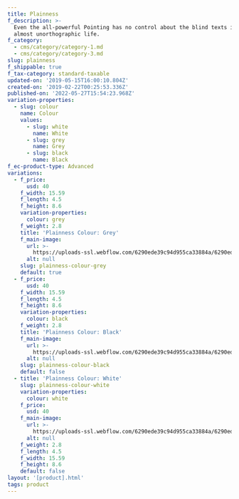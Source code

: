 ```yaml
---
title: Plainness
f_description: >-
  Even the all-powerful Pointing has no control about the blind texts it is an
  almost unorthographic life.
f_category:
  - cms/category/category-1.md
  - cms/category/category-3.md
slug: plainness
f_shippable: true
f_tax-category: standard-taxable
updated-on: '2019-05-15T16:00:10.804Z'
created-on: '2019-02-22T00:25:53.336Z'
published-on: '2022-05-27T15:54:23.968Z'
variation-properties:
  - slug: colour
    name: Colour
    values:
      - slug: white
        name: White
      - slug: grey
        name: Grey
      - slug: black
        name: Black
f_ec-product-type: Advanced
variations:
  - f_price:
      usd: 40
    f_width: 15.59
    f_length: 4.5
    f_height: 8.6
    variation-properties:
      colour: grey
    f_weight: 2.8
    title: 'Plainness Colour: Grey'
    f_main-image:
      url: >-
        https://uploads-ssl.webflow.com/6290ede39c94d955ca33884a/6290ede39c94d942a53388c7_store-item-2.jpg
      alt: null
    slug: plainness-colour-grey
    default: true
  - f_price:
      usd: 40
    f_width: 15.59
    f_length: 4.5
    f_height: 8.6
    variation-properties:
      colour: black
    f_weight: 2.8
    title: 'Plainness Colour: Black'
    f_main-image:
      url: >-
        https://uploads-ssl.webflow.com/6290ede39c94d955ca33884a/6290ede39c94d942a53388c7_store-item-2.jpg
      alt: null
    slug: plainness-colour-black
    default: false
  - title: 'Plainness Colour: White'
    slug: plainness-colour-white
    variation-properties:
      colour: white
    f_price:
      usd: 40
    f_main-image:
      url: >-
        https://uploads-ssl.webflow.com/6290ede39c94d955ca33884a/6290ede39c94d942a53388c7_store-item-2.jpg
      alt: null
    f_weight: 2.8
    f_length: 4.5
    f_width: 15.59
    f_height: 8.6
    default: false
layout: '[product].html'
tags: product
---
```



